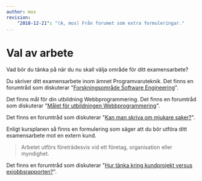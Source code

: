 ```yaml
---
author: mos
revision:
    "2018-12-21": "(A, mos) Från forumet som extra formuleringar."
...
```

Val av arbete
=======================

Vad bör du tänka på när du nu skall välja område för ditt examensarbete?

Du skriver ditt examensarbete inom ämnet Programvaruteknik. Det finns en forumtråd som diskuterar "[Forskningsområde Software Engineering](t/7175)".

Det finns mål för din utbildning Webbprogrammering. Det finns en forumtråd som diskuterar "[Målet för utbildningen Webbprogrammering](t/7176)".

Det finns en forumtråd som diskuterar "[Kan man skriva om mjukare saker?](t/7175)".

Enligt kursplanen så finns en formulering som säger att du bör utföra ditt examensarbete mot en extern kund.

> Arbetet utförs företrädesvis vid ett företag, organisation eller myndighet.

Det finns en forumtråd som diskuterar "[Hur tänka kring kundprojekt versus exjobbsrapporten?](t/7156)".
